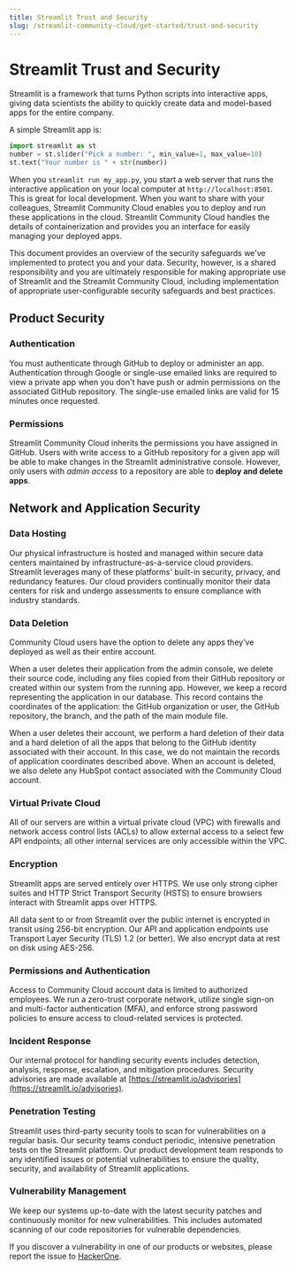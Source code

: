 ```yaml
---
title: Streamlit Trust and Security
slug: /streamlit-community-cloud/get-started/trust-and-security
---
```


# Streamlit Trust and Security

Streamlit is a framework that turns Python scripts into interactive apps, giving data scientists the ability to quickly create data and model-based apps for the entire company.

A simple Streamlit app is:

```python
import streamlit as st
number = st.slider("Pick a number: ", min_value=1, max_value=10)
st.text("Your number is " + str(number))
```

When you `streamlit run my_app.py`, you start a web server that runs the interactive application on your local computer at `http://localhost:8501`. This is great for local development. When you want to share with your colleagues, Streamlit Community Cloud enables you to deploy and run these applications in the cloud. Streamlit Community Cloud handles the details of containerization and provides you an interface for easily managing your deployed apps.

This document provides an overview of the security safeguards we've implemented to protect you and your data. Security, however, is a shared responsibility and you are ultimately responsible for making appropriate use of Streamlit and the Streamlit Community Cloud, including implementation of appropriate user-configurable security safeguards and best practices.

## Product Security

### Authentication

You must authenticate through GitHub to deploy or administer an app. Authentication through Google or single-use emailed links are required to view a private app when you don't have push or admin permissions on the associated GitHub repository. The single-use emailed links are valid for 15 minutes once requested.

### Permissions

Streamlit Community Cloud inherits the permissions you have assigned in GitHub. Users with write access to a GitHub repository for a given app will be able to make changes in the Streamlit administrative console. However, only users with _admin access_ to a repository are able to **deploy and delete apps**.

## Network and Application Security

### Data Hosting

Our physical infrastructure is hosted and managed within secure data centers maintained by infrastructure-as-a-service cloud providers. Streamlit leverages many of these platforms' built-in security, privacy, and redundancy features. Our cloud providers continually monitor their data centers for risk and undergo assessments to ensure compliance with industry standards.

### Data Deletion

Community Cloud users have the option to delete any apps they’ve deployed as well as their entire account.

When a user deletes their application from the admin console, we delete their source code, including any files copied from their GitHub repository or created within our system from the running app. However, we keep a record representing the application in our database. This record contains the coordinates of the application: the GitHub organization or user, the GitHub repository, the branch, and the path of the main module file. 

When a user deletes their account, we perform a hard deletion of their data and a hard deletion of all the apps that belong to the GitHub identity associated with their account. In this case, we do not maintain the records of application coordinates described above. When an account is deleted, we also delete any HubSpot contact associated with the Community Cloud account.

### Virtual Private Cloud

All of our servers are within a virtual private cloud (VPC) with firewalls and network access control lists (ACLs) to allow external access to a select few API endpoints; all other internal services are only accessible within the VPC.

### Encryption

Streamlit apps are served entirely over HTTPS. We use only strong cipher suites and HTTP Strict Transport Security (HSTS) to ensure browsers interact with Streamlit apps over HTTPS.

All data sent to or from Streamlit over the public internet is encrypted in transit using 256-bit encryption. Our API and application endpoints use Transport Layer Security (TLS) 1.2 (or better). We also encrypt data at rest on disk using AES-256.

### Permissions and Authentication

Access to Community Cloud account data is limited to authorized employees. We run a zero-trust corporate network, utilize single sign-on and multi-factor authentication (MFA), and enforce strong password policies to ensure access to cloud-related services is protected.

### Incident Response

Our internal protocol for handling security events includes detection, analysis, response, escalation, and mitigation procedures. Security advisories are made available at [https://streamlit.io/advisories](https://streamlit.io/advisories).

### Penetration Testing

Streamlit uses third-party security tools to scan for vulnerabilities on a regular basis. Our security teams conduct periodic, intensive penetration tests on the Streamlit platform. Our product development team responds to any identified issues or potential vulnerabilities to ensure the quality, security, and availability of Streamlit applications.

### Vulnerability Management

We keep our systems up-to-date with the latest security patches and continuously monitor for new vulnerabilities. This includes automated scanning of our code repositories for vulnerable dependencies.

If you discover a vulnerability in one of our products or websites, please report the issue to [HackerOne](https://hackerone.com/snowflake?type=team).
